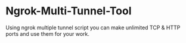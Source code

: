 # Ngrok-Multi-Tunnel-Tool
Using ngrok multiple tunnel script you can make unlimited TCP &amp; HTTP ports and use them for your work.
